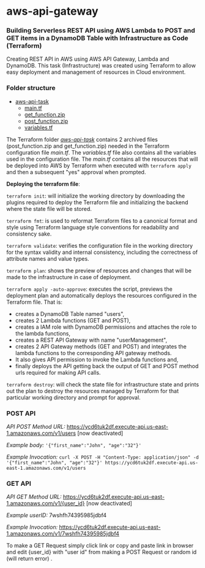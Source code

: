 # aws-api-gateway
### **Building Serverless REST API using AWS Lambda to POST and GET items in a DynamoDB Table with Infrastructure as Code (Terraform)**
Creating REST API in AWS using AWS API Gateway, Lambda and DynamoDB. This task (Infrastructure) was created using Terraform to allow easy deployment and management of resources in Cloud environment.

### **Folder structure**
* [aws-api-task](aws-api-gateway/aws_api_task/)
    * [main.tf](aws-api-gateway/aws_api_task/main.tf)
    * [get_function.zip](aws-api-gateway/aws_api_task/get_function.zip)
    * [post_function.zip](aws-api-gateway/aws_api_task/post_function.zip)
    * [variables.tf](aws-api-gateway/aws_api_task/variables.tf)

The Terraform folder [_aws-api-task_](/aws-api-gateway/aws_api_task/) contains 2 archived files (post_function.zip and get_function.zip) needed in the Terraform configuration file _main.tf_. The _variables.tf_ file also contains all the variables used in the configuration file. The _main.tf_ contains all the resources that will be deployed into AWS by Terraform when executed with `terraform apply` and then a subsequent "yes" approval when prompted.

**Deploying the terraform file**: 

`terraform init`: will initialize  the working directory by downloading the plugins required to deploy the Terraform file and initializing the backend where the state file will be stored.

`terraform fmt`: is used to reformat Terraform files to a canonical format and style using Terraform language style conventions for readability and consistency sake.

`terraform validate`: verifies the configuration file in the working directory for the syntax validity and internal consistency, including the correctness of attribute names and value types.

`terraform plan`: shows the preview of resources and changes that will be made to the infrastructure in case of deployment.

`terraform apply -auto-approve`: executes the script, previews the deployment plan and automatically deploys the resources configured in the Terraform file. That is:
- creates a DynamoDB Table named "users", 
- creates 2 Lambda functions (GET and POST), 
- creates a IAM role with DynamoDB permissions and attaches the role to the lambda functions, 
- creates a REST API Gateway with name "userManagement", 
- creates 2 API Gateway methods (GET and POST) and integrates the lambda functions to the corresponding API gateway methods. 
- It also gives API permission to invoke the Lambda functions and, 
- finally deploys the API getting back the output of GET and POST method urls required for making API calls.

`terraform destroy`: will check the state file for infrastructure state and prints out the plan to destroy the resources managed by Terraform for that particular working directory and prompt for approval.

### **POST API**
*API POST Method URL:* https://ycd6tuk2df.execute-api.us-east-1.amazonaws.com/v1/users [now deactivated]

*Example body:* `'{"first_name":"John", "age":"32"}'`

*Example Invocation:* 
```curl -X POST -H "Content-Type: application/json" -d '{"first_name":"John", "age":"32"}' https://ycd6tuk2df.execute-api.us-east-1.amazonaws.com/v1/users```

### **GET API**
*API GET Method URL:* https://ycd6tuk2df.execute-api.us-east-1.amazonaws.com/v1/{user_id} [now deactivated]

*Example userID:* 7wshfh74395985jdbf4

*Example Invocation:* https://ycd6tuk2df.execute-api.us-east-1.amazonaws.com/v1/7wshfh74395985jdbf4

To make a GET Request simply click link or copy and paste link in browser and edit {user_id} with "user id" from making a POST Request or random id (will return error) .